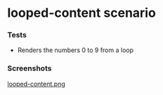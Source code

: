 # looped-content scenario

### Tests

- Renders the numbers 0 to 9 from a loop

### Screenshots

[looped-content.png](./screenshots/looped-content.png)
